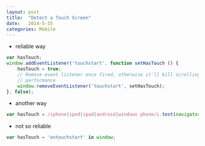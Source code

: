 ```yaml
---
layout: post
title:  "Detect a Touch Screen"
date:   2014-5-15
categories: Mobile
---
```


* reliable way

```js
var hasTouch;
window.addEventListener('touchstart', function setHasTouch () {
    hasTouch = true;
    // Remove event listener once fired, otherwise it'll kill scrolling
    // performance
    window.removeEventListener('touchstart', setHasTouch);
}, false);
```

* another way

```js
var hasTouch = /iphone|ipod|ipad|android|windows phone/i.test(navigator.userAgent);
```

* not so reliable

```js
var hasTouch = 'ontouchstart' in window;
```
